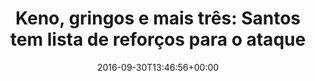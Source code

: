 ---
layout: post
title: "Keno, gringos e mais três: Santos tem lista de reforços para o ataque"
date: 2016-09-30T13:46:56+00:00
external_link: "http://globoesporte.globo.com/sp/santos-e-regiao/futebol/times/santos/noticia/2016/09/keno-gringos-e-mais-tres-santos-tem-lista-de-reforcos-para-o-ataque.html"
categories: news globo.com
---